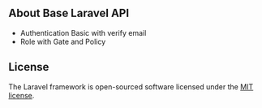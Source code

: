 ## About Base Laravel API

- Authentication Basic with verify email
- Role with Gate and Policy

## License

The Laravel framework is open-sourced software licensed under the [MIT license](https://opensource.org/licenses/MIT).
